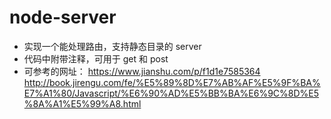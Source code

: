 # node-server
* 实现一个能处理路由，支持静态目录的 server
* 代码中附带注释，可用于 get 和 post
* 可参考的网址：
https://www.jianshu.com/p/f1d1e7585364
http://book.jirengu.com/fe/%E5%89%8D%E7%AB%AF%E5%9F%BA%E7%A1%80/Javascript/%E6%90%AD%E5%BB%BA%E6%9C%8D%E5%8A%A1%E5%99%A8.html
